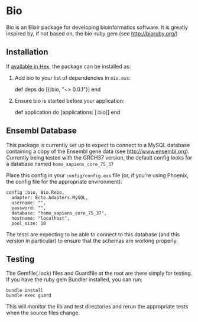 # Bio

Bio is an Elixir package for developing bioinformatics software.  It is greatly
inspired by, if not based on, the bio-ruby gem (see http://bioruby.org/)

## Installation

If [available in Hex](https://hex.pm/docs/publish), the package can be installed as:

  1. Add bio to your list of dependencies in `mix.exs`:

        def deps do
          [{:bio, "~> 0.0.1"}]
        end

  2. Ensure bio is started before your application:

        def application do
          [applications: [:bio]]
        end

## Ensembl Database

This package is currently set up to expect to connect to a MySQL database
containing a copy of the Ensembl gene data (see http://www.ensembl.org).
Currently being tested with the GRCH37 version, the default config looks
for a database named `homo_sapiens_core_75_37`

Place this config in your `config/config.exs` file (or, if you're using
Phoenix, the config file for the appropriate environment).

    config :bio, Bio.Repo,
      adapter: Ecto.Adapters.MySQL,
      username: "",
      password: "",
      database: "homo_sapiens_core_75_37",
      hostname: "localhost",
      pool_size: 10

The tests are expecting to be able to connect to this database (and this
version in particular) to ensure that the schemas are working properly.

## Testing

The Gemfile(.lock) files and Guardfile at the root are there simply for
testing.  If you have the ruby gem Bundler installed, you can run:

    bundle install
    bundle exec guard

This will monitor the lib and test directories and rerun the appropriate tests
when the source files change.


